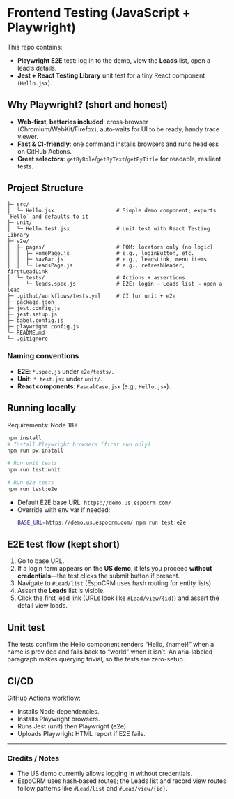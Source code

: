 
# Frontend Testing (JavaScript + Playwright)

This repo contains:
- **Playwright E2E** test: log in to the demo, view the **Leads** list, open a lead’s details.
- **Jest + React Testing Library** unit test for a tiny React component (`Hello.jsx`).

## Why Playwright? (short and honest)
- **Web‑first, batteries included**: cross‑browser (Chromium/WebKit/Firefox), auto‑waits for UI to be ready, handy trace viewer.
- **Fast & CI‑friendly**: one command installs browsers and runs headless on GitHub Actions.
- **Great selectors**: `getByRole`/`getByText`/`getByTitle` for readable, resilient tests.

## Project Structure

```
├─ src/
│  └─ Hello.jsx                    # Simple demo component; exports `Hello` and defaults to it
├─ unit/
│  └─ Hello.test.jsx               # Unit test with React Testing Library
├─ e2e/
│  ├─ pages/                       # POM: locators only (no logic)
│  │  ├─ HomePage.js               # e.g., loginButton, etc.
│  │  ├─ NavBar.js                 # e.g., leadsLink, menu items
│  │  └─ LeadsPage.js              # e.g., refreshHeader, firstLeadLink
│  └─ tests/                       # Actions + assertions
│     └─ leads.spec.js             # E2E: login → Leads list → open a lead
├─ .github/workflows/tests.yml     # CI for unit + e2e
├─ package.json
├─ jest.config.js
├─ jest.setup.js
├─ babel.config.js
├─ playwright.config.js
└─ README.md
└─ .gitignore
```

### Naming conventions
- **E2E**: `*.spec.js` under `e2e/tests/`.
- **Unit**: `*.test.jsx` under `unit/`.
- **React components**: `PascalCase.jsx` (e.g., `Hello.jsx`).

## Running locally

Requirements: Node 18+

```bash
npm install
# Install Playwright browsers (first run only)
npm run pw:install

# Run unit tests
npm run test:unit

# Run e2e tests
npm run test:e2e
```

- Default E2E base URL: `https://demo.us.espocrm.com/`
- Override with env var if needed:
  ```bash
  BASE_URL=https://demo.us.espocrm.com/ npm run test:e2e
  ```

## E2E test flow (kept short)
1. Go to base URL.
2. If a login form appears on the **US demo**, it lets you proceed **without credentials**—the test clicks the submit button if present.
3. Navigate to `#Lead/list` (EspoCRM uses hash routing for entity lists).
4. Assert the **Leads** list is visible.
5. Click the first lead link (URLs look like `#Lead/view/{id}`) and assert the detail view loads.


## Unit test
The tests confirm the Hello component renders “Hello, {name}!” when a name is provided and falls back to “world” when it isn’t. An aria-labeled paragraph makes querying trivial, so the tests are zero-setup.

## CI/CD
GitHub Actions workflow:
- Installs Node dependencies.
- Installs Playwright browsers.
- Runs Jest (unit) then Playwright (e2e).
- Uploads Playwright HTML report if E2E fails.

---

### Credits / Notes
- The US demo currently allows logging in without credentials.
- EspoCRM uses hash‑based routes; the Leads list and record view routes follow patterns like `#Lead/list` and `#Lead/view/{id}`.

